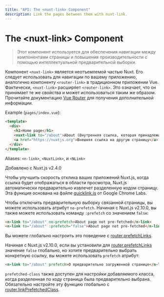 ```yaml
---
title: "API: The <nuxt-link> Component"
description: Link the pages between them with nuxt-link.
---
```


# The &lt;nuxt-link&gt; Component

> Этот компонент используется для обеспечения навигации между компонентами страницы и повышения производительности с помощью интеллектуальной предварительной выборки.
  
Компонент `<nuxt-link>` является неотъемлемой частью Nuxt. Его следует использовать для навигации по вашему приложению, аналогично компоненту `<router-link>` в традиционном приложении Vue. Фактически, `<nuxt-link>` расширяет `<router-link>`. Это означает, что он принимает те же свойства и может использоваться таким же образом. Прочитайте документацию [Vue Router](https://router.vuejs.org/en/api/router-link.html) для получения дополнительной информации.

Example (`pages/index.vue`):

```html
<template>
  <div>
    <h1>Home page</h1>
    <nuxt-link to="/about">About (Внутренняя ссылка, которая принадлежит приложению Nuxt)</nuxt-link>
    <a href="https://nuxtjs.org">Внешняя ссылка на другую страницу</a>
  </div>
</template>
```

Aliases: `<n-link>`, `<NuxtLink>`, и `<NLink>`

Добавлено с Nuxt.js v2.4.0

Чтобы улучшить скорость отклика ваших приложений Nuxt.js, когда ссылка будет отображаться в области просмотра, Nuxt.js автоматически предварительно извлечет разделенную кодом страницу. Эта функция основана на файле [quicklink.js](https://github.com/GoogleChromeLabs/quicklink) от Google Chrome Labs.

Чтобы отключить предварительную выборку связанной страницы, вы можете использовать атрибут `no-prefetch`. Начиная с Nuxt.js v2.10.0, вы также можете использовать команду `:prefetch` со значением `false`:

```html
<n-link to="/about" no-prefetch>About page not pre-fetched</n-link>
<n-link to="/about" :prefetch="false">About page not pre-fetched</n-link>
```
Вы можете глобально настроить это поведение с [router.prefetchLinks](https://nuxtjs.org/api/configuration-router#prefetchlinks).

Начиная с Nuxt.js v2.10.0, если вы установили для [router.prefetchLinks](https://nuxtjs.org/api/configuration-router#prefetchlinks) значение `false` глобально, но хотите предварительно выбрать конкретную ссылку, вы можете использовать `prefetch` атрибут:

```html
<n-link to="/about" prefetch>О предварительно загруженной странице</n-link>
```

`prefetched-class` также доступен для настройки добавляемого класса, когда разделенная по коду страница была предварительно выбрана. Обязательно настройте эту функцию глобально с [router.linkPrefetchedClass](https://nuxtjs.org/api/configuration-router#linkprefetchedclass).
